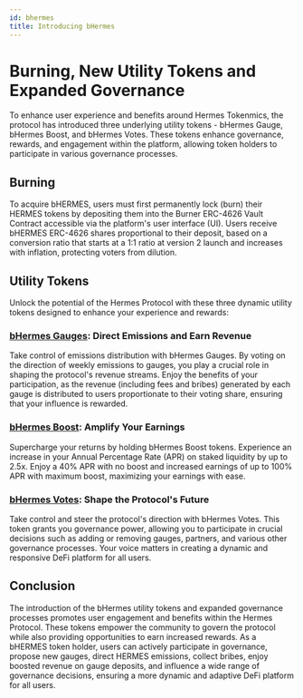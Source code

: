 ```yaml
---
id: bhermes
title: Introducing bHermes
---
```


# Burning, New Utility Tokens and Expanded Governance

To enhance user experience and benefits around Hermes Tokenmics, the protocol has introduced three underlying utility tokens - bHermes Gauge, bHermes Boost, and bHermes Votes. These tokens enhance governance, rewards, and engagement within the platform, allowing token holders to participate in various governance processes.

## Burning
To acquire bHERMES, users must first permanently lock (burn) their HERMES tokens by depositing them into the Burner ERC-4626 Vault Contract accessible via the platform's user interface (UI). Users receive bHERMES ERC-4626 shares proportional to their deposit, based on a conversion ratio that starts at a 1:1 ratio at version 2 launch and increases with inflation, protecting voters from dilution.

## Utility Tokens
Unlock the potential of the Hermes Protocol with these three dynamic utility tokens designed to enhance your experience and rewards:

### [bHermes Gauges](./utility-tokens/01-bhermes-gauges.md): Direct Emissions and Earn Revenue
Take control of emissions distribution with bHermes Gauges. By voting on the direction of weekly emissions to gauges, you play a crucial role in shaping the protocol's revenue streams. Enjoy the benefits of your participation, as the revenue (including fees and bribes) generated by each gauge is distributed to users proportionate to their voting share, ensuring that your influence is rewarded.

### [bHermes Boost](./utility-tokens/02-bhermes-boost.md): Amplify Your Earnings
Supercharge your returns by holding bHermes Boost tokens. Experience an increase in your Annual Percentage Rate (APR) on staked liquidity by up to 2.5x. Enjoy a 40% APR with no boost and increased earnings of up to 100% APR with maximum boost, maximizing your earnings with ease.

### [bHermes Votes](./utility-tokens/03-bhermes-votes.md): Shape the Protocol's Future
Take control and steer the protocol's direction with bHermes Votes. This token grants you governance power, allowing you to participate in crucial decisions such as adding or removing gauges, partners, and various other governance processes. Your voice matters in creating a dynamic and responsive DeFi platform for all users.

## Conclusion

The introduction of the bHermes utility tokens and expanded governance processes promotes user engagement and benefits within the Hermes Protocol. These tokens empower the community to govern the protocol while also providing opportunities to earn increased rewards. As a bHERMES token holder, users can actively participate in governance, propose new gauges, direct HERMES emissions, collect bribes, enjoy boosted revenue on gauge deposits, and influence a wide range of governance decisions, ensuring a more dynamic and adaptive DeFi platform for all users.
